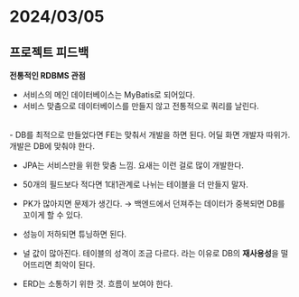 # 2024/03/05

## 프로젝트 피드백

**전통적인 RDBMS 관점**

- 서비스의 메인 데이터베이스는 MyBatis로 되어있다. 
- 서비스 맞춤으로 데이터베이스를 만들지 않고 전통적으로 쿼리를 날린다. 
<br>
- DB를 최적으로 만들었다면 FE는 맞춰서 개발을 하면 된다. 어딜 화면 개발자 따위가. 개발은 DB에 맞춰야 한다.

- JPA는 서비스만을 위한 맞춤 느낌. 요새는 이런 걸로 많이 개발한다.

- 50개의 필드보다 적다면 1대1관계로 나뉘는 테이블을 더 만들지 말자. 

- PK가 많아지면 문제가 생긴다. → 백엔드에서 던져주는 데이터가 중복되면 DB를 꼬이게 할 수 있다.

- 성능이 저하되면 튜닝하면 된다.

- 널 값이 많아진다. 테이블의 성격이 조금 다르다. 라는 이유로 DB의 **재사용성**을 떨어뜨리면 최악이 된다.

- ERD는 소통하기 위한 것. 흐름이 보여야 한다.
